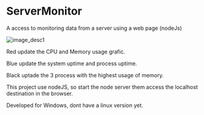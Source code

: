 # ServerMonitor
A access to monitoring data from a server using a web page (nodeJs)

![image_desc1](https://user-images.githubusercontent.com/38024513/43245116-8608b7ac-9083-11e8-84fe-d6e93171d769.jpg)

Red update the CPU and Memory usage grafic.

Blue update the system uptime and process uptime.

Black uptade the 3 process with the highest usage of memory.

This project use nodeJS, so start the node server them access the localhost destination in the browser.

Developed for Windows, dont have a linux version yet.
